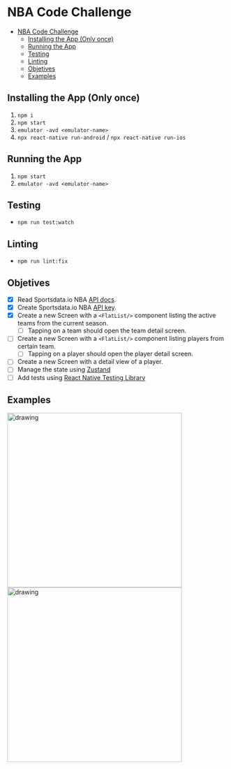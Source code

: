 # NBA Code Challenge

- [NBA Code Challenge](#nba-code-challenge)
  - [Installing the App (Only once)](#installing-the-app-only-once)
  - [Running the App](#running-the-app)
  - [Testing](#testing)
  - [Linting](#linting)
  - [Objetives](#objetives)
  - [Examples](#examples)

## Installing the App (Only once)
1. `npm i`
2. `npm start`
3. `emulator -avd <emulator-name>`
4. `npx react-native run-android` / `npx react-native run-ios`

## Running the App
1. `npm start`
2. `emulator -avd <emulator-name>`

## Testing
- `npm run test:watch`

## Linting
- `npm run lint:fix`

## Objetives
- [x] Read Sportsdata.io NBA [API docs](https://sportsdata.io/developers/api-documentation/nba).
- [x] Create Sportsdata.io NBA [API key](https://sportsdata.io/cart/free-trial).
- [x] Create a new Screen with a `<FlatList/>` component listing the active teams from the current season.
    - [ ] Tapping on a team should open the team detail screen.
- [ ] Create a new Screen with a `<FlatList/>` component listing players from certain team.
    - [ ] Tapping on a player should open the player detail screen.
- [ ] Create a new Screen with a detail view of a player.
- [ ] Manage the state using [Zustand](https://github.com/pmndrs/zustand)
- [ ] Add tests using [React Native Testing Library](https://callstack.github.io/react-native-testing-library/docs/getting-started/)

## Examples
<img src="https://cdn.dribbble.com/users/2539530/screenshots/8088320/media/cb83c6d48b6eae3d1c22190e662a77ee.jpg?compress=1&resize=400x300" alt="drawing" style="width:400px;"/>
<img src="https://cdn.dribbble.com/users/485682/screenshots/17474405/media/a4e888a7b3e45091327c3b2558922a15.jpg?compress=1&resize=400x300&vertical=top" alt="drawing" style="width:400px;"/>
